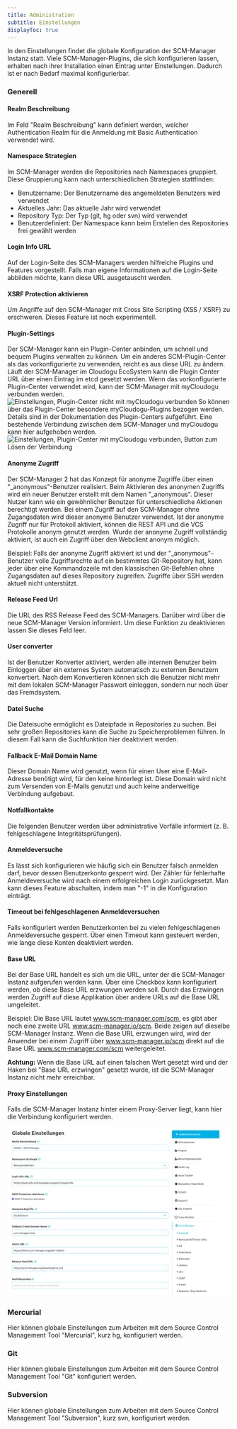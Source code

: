 ```yaml
---
title: Administration
subtitle: Einstellungen
displayToc: true
---
```

In den Einstellungen findet die globale Konfiguration der SCM-Manager Instanz statt. Viele SCM-Manager-Plugins, die sich konfigurieren lassen, erhalten nach ihrer Installation einen Eintrag unter Einstellungen. Dadurch ist er nach Bedarf maximal konfigurierbar.

### Generell
#### Realm Beschreibung
Im Feld "Realm Beschreibung" kann definiert werden, welcher Authentication Realm für die Anmeldung mit Basic Authentication verwendet wird. 

#### Namespace Strategien
Im SCM-Manager werden die Repositories nach Namespaces gruppiert. Diese Gruppierung kann nach unterschiedlichen Strategien stattfinden:

* Benutzername: Der Benutzername des angemeldeten Benutzers wird verwendet
* Aktuelles Jahr: Das aktuelle Jahr wird verwendet
* Repository Typ: Der Typ (git, hg oder svn) wird verwendet
* Benutzerdefiniert: Der Namespace kann beim Erstellen des Repositories frei gewählt werden

#### Login Info URL 
Auf der Login-Seite des SCM-Managers werden hilfreiche Plugins und Features vorgestellt. Falls man eigene Informationen auf die Login-Seite abbilden möchte, kann diese URL ausgetauscht werden.

#### XSRF Protection aktivieren 
Um Angriffe auf den SCM-Manager mit Cross Site Scripting (XSS / XSRF) zu erschweren. Dieses Feature ist noch experimentell.

#### Plugin-Settings 
Der SCM-Manager kann ein Plugin-Center anbinden, um schnell und bequem Plugins verwalten zu können. Um ein anderes SCM-Plugin-Center als das vorkonfigurierte zu verwenden, reicht es aus diese URL zu ändern. Läuft der SCM-Manager im Cloudogu EcoSystem kann die Plugin Center URL über einen Eintrag im etcd gesetzt werden.
Wenn das vorkonfigurierte Plugin-Center verwendet wird, kann der SCM-Manager mit myCloudogu verbunden werden. 
![Einstellungen, Plugin-Center nicht mit myCloudogu verbunden](assets/administration-settings-not-connected.png)
So können über das Plugin-Center besondere myCloudogu-Plugins bezogen werden. Details sind in der Dokumentation des Plugin-Centers aufgeführt. 
Eine bestehende Verbindung zwischen dem SCM-Manager und myCloudogu kann hier aufgehoben werden.
![Einstellungen, Plugin-Center mit myCloudogu verbunden, Button zum Lösen der Verbindung](assets/administration-settings-connected.png)

#### Anonyme Zugriff
Der SCM-Manager 2 hat das Konzept für anonyme Zugriffe über einen "_anonymous"-Benutzer realisiert. Beim Aktivieren des anonymen Zugriffs wird ein neuer Benutzer erstellt mit dem Namen  "_anonymous". Dieser Nutzer kann wie ein gewöhnlicher Benutzer für unterschiedliche Aktionen berechtigt werden. Bei einem Zugriff auf den SCM-Manager ohne Zugangsdaten wird dieser anonyme Benutzer verwendet.
Ist der anonyme Zugriff nur für Protokoll aktiviert, können die REST API und die VCS Protokolle anonym genutzt werden. Wurde der anonyme Zugriff vollständig aktiviert, ist auch ein Zugriff über den Webclient anonym möglich.

Beispiel: Falls der anonyme Zugriff aktiviert ist und der "_anonymous"-Benutzer volle Zugriffsrechte auf ein bestimmtes Git-Repository hat, kann jeder über eine Kommandozeile mit den klassischen Git-Befehlen ohne Zugangsdaten auf dieses Repository zugreifen. Zugriffe über SSH werden aktuell nicht unterstützt.

#### Release Feed Url
Die URL des RSS Release Feed des SCM-Managers. Darüber wird über die neue SCM-Manager Version informiert. Um diese Funktion zu deaktivieren lassen Sie dieses Feld leer.

#### User converter
Ist der Benutzer Konverter aktiviert, werden alle internen Benutzer beim Einloggen über ein externes System automatisch zu externen Benutzern konvertiert. Nach dem Konvertieren können sich die Benutzer nicht mehr mit dem lokalen SCM-Manager Passwort einloggen, sondern nur noch über das Fremdsystem.

#### Datei Suche
Die Dateisuche ermöglicht es Dateipfade in Repositories zu suchen. Bei sehr großen Repositories kann die Suche zu Speicherproblemen führen. In diesem Fall kann die Suchfunktion hier deaktiviert werden.

#### Fallback E-Mail Domain Name
Dieser Domain Name wird genutzt, wenn für einen User eine E-Mail-Adresse benötigt wird, für den keine hinterlegt ist. Diese Domain wird nicht zum Versenden von E-Mails genutzt und auch keine anderweitige Verbindung aufgebaut.

#### Notfallkontakte
Die folgenden Benutzer werden über administrative Vorfälle informiert (z. B. fehlgeschlagene Integritätsprüfungen).

#### Anmeldeversuche
Es lässt sich konfigurieren wie häufig sich ein Benutzer falsch anmelden darf, bevor dessen Benutzerkonto gesperrt wird. Der Zähler für fehlerhafte Anmeldeversuche wird nach einem erfolgreichen Login zurückgesetzt. Man kann dieses Feature abschalten, indem man "-1" in die Konfiguration einträgt.

#### Timeout bei fehlgeschlagenen Anmeldeversuchen
Falls konfiguriert werden Benutzerkonten bei zu vielen fehlgeschlagenen Anmeldeversuche gesperrt. Über einen Timeout kann gesteuert werden, wie lange diese Konten deaktiviert werden.

#### Base URL
Bei der Base URL handelt es sich um die URL, unter der die SCM-Manager Instanz aufgerufen werden kann. Über eine Checkbox kann konfiguriert werden, ob diese Base URL erzwungen werden soll. Durch das Erzwingen werden Zugriff auf diese Applikation über andere URLs auf die Base URL umgeleitet.

Beispiel: Die Base URL lautet www.scm-manager.com/scm, es gibt aber noch eine zweite URL www.scm-manager.io/scm. Beide zeigen auf dieselbe SCM-Manager Instanz. Wenn die Base URL erzwungen wird, wird der Anwender bei einem Zugriff über www.scm-manager.io/scm direkt auf die Base URL www.scm-manager.com/scm weitergeleitet.

**Achtung:** Wenn die Base URL auf einen falschen Wert gesetzt wird und der Haken bei "Base URL erzwingen" gesetzt wurde, ist die SCM-Manager Instanz nicht mehr erreichbar.

#### Proxy Einstellungen
Falls die SCM-Manager Instanz hinter einem Proxy-Server liegt, kann hier die Verbindung konfiguriert werden.

![Administration-Configuration](assets/administration-settings-general.png)

### Mercurial
Hier können globale Einstellungen zum Arbeiten mit dem Source Control Management Tool "Mercurial", kurz hg, konfiguriert werden.

### Git
Hier können globale Einstellungen zum Arbeiten mit dem Source Control Management Tool "Git" konfiguriert werden.

### Subversion
Hier können globale Einstellungen zum Arbeiten mit dem Source Control Management Tool "Subversion", kurz svn, konfiguriert werden.
